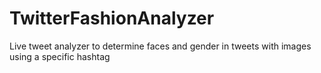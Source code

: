 # TwitterFashionAnalyzer
Live tweet analyzer to determine faces and gender in tweets with images using a specific hashtag
